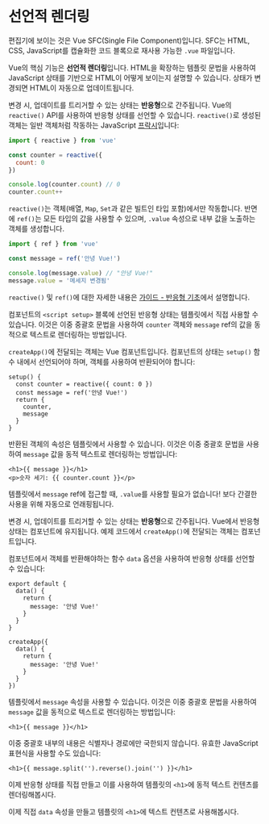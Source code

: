 # 선언적 렌더링

<div class="sfc">

편집기에 보이는 것은 Vue SFC(Single File Component)입니다.
SFC는 HTML, CSS, JavaScript를 캡슐화한 코드 블록으로 재사용 가능한 `.vue` 파일입니다.

</div>

Vue의 핵심 기능은 **선언적 렌더링**입니다.
HTML을 확장하는 템플릿 문법을 사용하여 JavaScript 상태를 기반으로 HTML이 어떻게 보이는지 설명할 수 있습니다.
상태가 변경되면 HTML이 자동으로 업데이트됩니다.

<div class="composition-api">

변경 시, 업데이트를 트리거할 수 있는 상태는 **반응형**으로 간주됩니다.
Vue의 `reactive()` API를 사용하여 반응형 상태를 선언할 수 있습니다.
`reactive()`로 생성된 객체는 일반 객체처럼 작동하는 JavaScript [프락시](https://developer.mozilla.org/en-US/docs/Web/JavaScript/Reference/Global_Objects/Proxy)입니다:

```js
import { reactive } from 'vue'

const counter = reactive({
  count: 0
})

console.log(counter.count) // 0
counter.count++
```

`reactive()`는 객체(배열, `Map`, `Set`과 같은 빌트인 타입 포함)에서만 작동합니다.
반면에 `ref()`는 모든 타입의 값을 사용할 수 있으며,
`.value` 속성으로 내부 값을 노출하는 객체를 생성합니다.

```js
import { ref } from 'vue'

const message = ref('안녕 Vue!')

console.log(message.value) // "안녕 Vue!"
message.value = '메세지 변경됨'
```

`reactive()` 및 `ref()`에 대한 자세한 내용은 <a target="_blank" href="/guide/essentials/reactivity-fundamentals.html">가이드 - 반응형 기초</a>에서 설명합니다.

<div class="sfc">

컴포넌트의 `<script setup>` 블록에 선언된 반응형 상태는 템플릿에서 직접 사용할 수 있습니다.
이것은 이중 중괄호 문법을 사용하여 `counter` 객체와 `message` ref의 값을 동적으로 텍스트로 렌더링하는 방법입니다.

</div>

<div class="html">

`createApp()`에 전달되는 객체는 Vue 컴포넌트입니다.
컴포넌트의 상태는 `setup()` 함수 내에서 선언되어야 하며, 객체를 사용하여 반환되어야 합니다:

```js{2,5}
setup() {
  const counter = reactive({ count: 0 })
  const message = ref('안녕 Vue!')
  return {
    counter,
    message
  }
}
```

반환된 객체의 속성은 템플릿에서 사용할 수 있습니다.
이것은 이중 중괄호 문법을 사용하여 `message` 값을 동적 텍스트로 렌더링하는 방법입니다:

</div>

```vue-html
<h1>{{ message }}</h1>
<p>숫자 세기: {{ counter.count }}</p>
```

템플릿에서 `message` ref에 접근할 때, `.value`를 사용할 필요가 없습니다!
보다 간결한 사용을 위해 자동으로 언래핑됩니다.

</div>

<div class="options-api">

변경 시, 업데이트를 트리거할 수 있는 상태는 **반응형**으로 간주됩니다.
Vue에서 반응형 상태는 컴포넌트에 유지됩니다.
예제 코드에서 `createApp()`에 전달되는 객체는 컴포넌트입니다.

컴포넌트에서 객체를 반환해야하는 함수 `data` 옵션을 사용하여 반응형 상태를 선언할 수 있습니다:

<div class="sfc">

```js{3-5}
export default {
  data() {
    return {
      message: '안녕 Vue!'
    }
  }
}
```

</div>
<div class="html">

```js{3-5}
createApp({
  data() {
    return {
      message: '안녕 Vue!'
    }
  }
})
```

</div>

템플릿에서 `message` 속성을 사용할 수 있습니다.
이것은 이중 중괄호 문법을 사용하여 `message` 값을 동적으로 텍스트로 렌더링하는 방법입니다:

```vue-html
<h1>{{ message }}</h1>
```

</div>

이중 중괄호 내부의 내용은 식별자나 경로에만 국한되지 않습니다.
유효한 JavaScript 표현식을 사용할 수도 있습니다:

```vue-html
<h1>{{ message.split('').reverse().join('') }}</h1>
```

<div class="composition-api">

이제 반응형 상태를 직접 만들고 이를 사용하여 템플릿의 `<h1>`에 동적 텍스트 컨텐츠를 렌더링해봅시다.

</div>

<div class="options-api">

이제 직접 `data` 속성을 만들고 템플릿의 `<h1>`에 텍스트 컨텐츠로 사용해봅시다.

</div>
